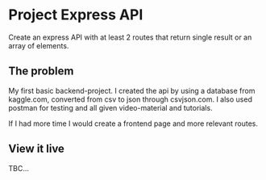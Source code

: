 # Project Express API

Create an express API with at least 2 routes that return single result or an array of elements.

## The problem

My first basic backend-project. 
I created the api by using a database from kaggle.com, converted from csv to json through csvjson.com. I also used postman for testing and all given video-material and tutorials.

If I had more time I would create a frontend page and more relevant routes.

## View it live

TBC...
